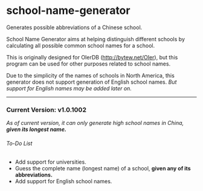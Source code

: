 # school-name-generator
Generates possible abbreviations of a Chinese school.

School Name Generator aims at helping distinguish different schools by calculating all possible common school names for a school.

This is originally designed for OIerDB (http://bytew.net/OIer), but this program can be
used for other purposes related to school names.

Due to the simplicity of the names of schools in North America, this generator does not support generation of English school names. *But support for English names may be added later on.*

---

### Current Version: v1.0.1002

*As of current version, it can only generate high school names in China, __given its longest name.__*

###### To-Do List

* Add support for universities.
* Guess the complete name (longest name) of a school, __given any of its abbreviations.__
* Add support for English school names.
